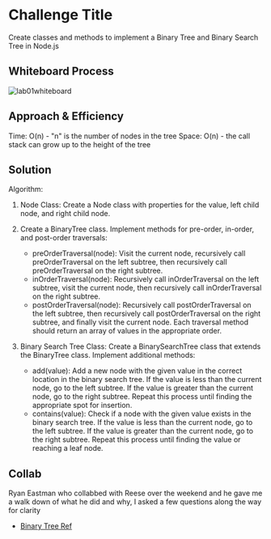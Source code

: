 # Challenge Title
Create classes and methods to implement a Binary Tree and Binary Search Tree in Node.js

## Whiteboard Process
![lab01whiteboard](whiteboard15.png)

## Approach & Efficiency
Time: O(n) -  "n" is the number of nodes in the tree
Space: O(n) -  the call stack can grow up to the height of the tree

## Solution
Algorithm:
1. Node Class:
  Create a Node class with properties for the value, left child node, and right child node.

2. Create a BinaryTree class.
  Implement methods for pre-order, in-order, and post-order traversals:
    * preOrderTraversal(node): Visit the current node, recursively call preOrderTraversal on the left subtree, then recursively call preOrderTraversal on the right subtree.
    * inOrderTraversal(node): Recursively call inOrderTraversal on the left subtree, visit the current node, then recursively call inOrderTraversal on the right subtree.
    * postOrderTraversal(node): Recursively call postOrderTraversal on the left subtree, then recursively call postOrderTraversal on the right subtree, and finally visit the current node.
  Each traversal method should return an array of values in the appropriate order.

3. Binary Search Tree Class:
  Create a BinarySearchTree class that extends the BinaryTree class.
  Implement additional methods:
    * add(value): Add a new node with the given value in the correct location in the binary search tree. If the value is less than the current node, go to the left subtree. If the value is greater than the current node, go to the right subtree. Repeat this process until finding the appropriate spot for insertion.
    * contains(value): Check if a node with the given value exists in the binary search tree. If the value is less than the current node, go to the left subtree. If the value is greater than the current node, go to the right subtree. Repeat this process until finding the value or reaching a leaf node.

## Collab
Ryan Eastman who collabbed with Reese over the weekend and he gave me a walk down of what he did and why, I asked a few questions along the way for clarity

- [Binary Tree Ref](https://www.javatpoint.com/binary-search-tree)

